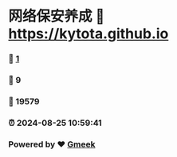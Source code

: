 # 网络保安养成 :link: https://kytota.github.io 
### :page_facing_up: [1](https://kytota.github.io/tag.html) 
### :speech_balloon: 9 
### :hibiscus: 19579 
### :alarm_clock: 2024-08-25 10:59:41 
### Powered by :heart: [Gmeek](https://github.com/Meekdai/Gmeek)
